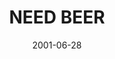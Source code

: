 ---
layout: base.njk
title : 'NEED BEER' 
view_title : 'NEED BEER' 
year : '2001' 
date : '2001-06-28' 
img_file : '/drawing/needbeer.png' 
html_file : 'needbeer' 
next_html : 'stoppretend.html' 
year_order : '136' 
permalink : "title/{{html_file}}.html"
---